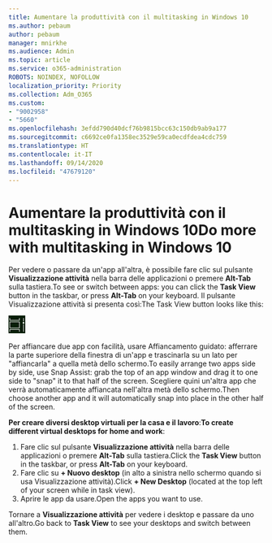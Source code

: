 ```yaml
---
title: Aumentare la produttività con il multitasking in Windows 10
ms.author: pebaum
author: pebaum
manager: mnirkhe
ms.audience: Admin
ms.topic: article
ms.service: o365-administration
ROBOTS: NOINDEX, NOFOLLOW
localization_priority: Priority
ms.collection: Adm_O365
ms.custom:
- "9002958"
- "5660"
ms.openlocfilehash: 3efdd790d40dcf76b9815bcc63c150db9ab9a177
ms.sourcegitcommit: c6692ce0fa1358ec3529e59ca0ecdfdea4cdc759
ms.translationtype: HT
ms.contentlocale: it-IT
ms.lasthandoff: 09/14/2020
ms.locfileid: "47679120"
---
```

# <a name="do-more-with-multitasking-in-windows-10"></a><span data-ttu-id="72c4a-102">Aumentare la produttività con il multitasking in Windows 10</span><span class="sxs-lookup"><span data-stu-id="72c4a-102">Do more with multitasking in Windows 10</span></span>

<span data-ttu-id="72c4a-103">Per vedere o passare da un'app all'altra, è possibile fare clic sul pulsante **Visualizzazione attività** nella barra delle applicazioni o premere **Alt-Tab** sulla tastiera.</span><span class="sxs-lookup"><span data-stu-id="72c4a-103">To see or switch between apps: you can click the **Task View** button in the taskbar, or press **Alt-Tab** on your keyboard.</span></span> <span data-ttu-id="72c4a-104">Il pulsante Visualizzazione attività si presenta così:</span><span class="sxs-lookup"><span data-stu-id="72c4a-104">The Task View button looks like this:</span></span>

![Pulsante Visualizzazione attività](media/task-view.png)

<span data-ttu-id="72c4a-106">Per affiancare due app con facilità, usare Affiancamento guidato: afferrare la parte superiore della finestra di un'app e trascinarla su un lato per "affiancarla" a quella metà dello schermo.</span><span class="sxs-lookup"><span data-stu-id="72c4a-106">To easily arrange two apps side by side, use Snap Assist: grab the top of an app window and drag it to one side to "snap" it to that half of the screen.</span></span> <span data-ttu-id="72c4a-107">Scegliere quini un'altra app che verrà automaticamente affiancata nell'altra metà dello schermo.</span><span class="sxs-lookup"><span data-stu-id="72c4a-107">Then choose another app and it will automatically snap into place in the other half of the screen.</span></span>

<span data-ttu-id="72c4a-108">**Per creare diversi desktop virtuali per la casa e il lavoro**:</span><span class="sxs-lookup"><span data-stu-id="72c4a-108">**To create different virtual desktops for home and work**:</span></span>

1. <span data-ttu-id="72c4a-109">Fare clic sul pulsante **Visualizzazione attività** nella barra delle applicazioni o premere **Alt-Tab** sulla tastiera.</span><span class="sxs-lookup"><span data-stu-id="72c4a-109">Click the **Task View** button in the taskbar, or press **Alt-Tab** on your keyboard.</span></span>
2. <span data-ttu-id="72c4a-110">Fare clic su **+ Nuovo desktop** (in alto a sinistra nello schermo quando si usa Visualizzazione attività).</span><span class="sxs-lookup"><span data-stu-id="72c4a-110">Click **+ New Desktop** (located at the top left of your screen while in task view).</span></span>
3. <span data-ttu-id="72c4a-111">Aprire le app da usare.</span><span class="sxs-lookup"><span data-stu-id="72c4a-111">Open the apps you want to use.</span></span> 

<span data-ttu-id="72c4a-112">Tornare a **Visualizzazione attività** per vedere i desktop e passare da uno all'altro.</span><span class="sxs-lookup"><span data-stu-id="72c4a-112">Go back to **Task View** to see your desktops and switch between them.</span></span>
